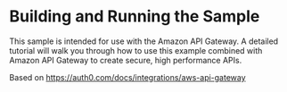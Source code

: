 # Building and Running the Sample

This sample is intended for use with the Amazon API Gateway. A detailed tutorial will walk you through how to use this example combined with Amazon API Gateway to create secure, high performance APIs. 

Based on https://auth0.com/docs/integrations/aws-api-gateway




